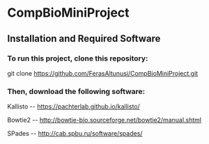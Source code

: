 # CompBioMiniProject
## Installation and Required Software 
### To run this project, clone this repository:

git clone https://github.com/FerasAltunusi/CompBioMiniProject.git

### Then, download the following software:

Kallisto -- https://pachterlab.github.io/kallisto/

Bowtie2 -- http://bowtie-bio.sourceforge.net/bowtie2/manual.shtml

SPades -- http://cab.spbu.ru/software/spades/
